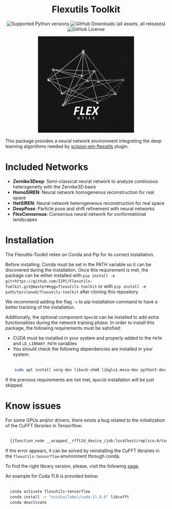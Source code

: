 <h1 align='center'>Flexutils Toolkit</h1>

<p align="center">
        
<img alt="Supported Python versions" src="https://img.shields.io/badge/Supported_Python_Versions-3.8_%7C_3.9_%7C_3.10_%7C_3.11_%7C_3.12-blue">
<img alt="GitHub Downloads (all assets, all releases)" src="https://img.shields.io/github/downloads/I2PC/Flexutils-Toolkit/total">
<img alt="GitHub License" src="https://img.shields.io/github/license/I2PC/Flexutils-Toolkit">

</p>

<p align="center">
        
<img alt="Flexutils" width="300" src="https://github.com/scipion-em/scipion-em-flexutils/blob/devel/flexutils/icon.png">

</p>

This package provides a neural network environment integrating the deep learning algorithms needed by [scipion-em-flexutils](<https://github.com/scipion-em/scipion-em-flexutils>) plugin.

# Included Networks

- **Zernike3Deep**: Semi-classical neural network to analyze continuous heterogeneity with the Zernike3D basis
- **HomoSIREN**: Neural network homogeneous reconstruction for real space
- **HetSIREN**: Neural network heterogeneous reconstruction for real space
- **DeepPose**: Particle pose and shift refinement with neural networks
- **FlexConsensus**: Consensus neural network for conformational landscapes

# Installation

The Flexutils-Toolkit relies on Conda and Pip for its correct installation.

Before installing, Conda must be set in the PATH variable so it can be discovered during the installation. Once this requirement is met, the package can be either installed with ``pip install -e git+https://github.com/I2PC/Flexutils-Toolkit.git@master#egg=flexutils-toolkit`` or with ``pip install -e path/to/cloned/flexutils-toolkit`` after cloning this repository.

We recommend adding the flag `-v` to pip installation command to have a better tracking of the installation.

Additionally, the optional component `Open3D` can be installed to add extra functionalities during the network training phase. In order to install this package, the following requirements must be satisfied:

- CUDA must be installed in your system and properly added to the ``PATH`` and ``LD_LIBRARY_PATH`` variables
- You should check the following dependencies are installed in your system:

```bash

    sudo apt install xorg-dev libxcb-shm0 libglu1-mesa-dev python3-dev clang libc++-dev libc++abi-dev libsdl2-dev ninja-build libxi-dev libtbb-dev libosmesa6-dev libudev-dev autoconf libtool

```

If the previous requirements are not met, `Open3D` installation will be just skipped.

# Know issues

For some GPUs and/or drivers, there exists a bug related to the initialization of the CuFFT libraries in Tensorflow:

```bash

  {{function_node __wrapped__rfft2d_device_/job:localhost/replica:0/task:0/device:gpu:0}} failed to create cufft batched plan with scratch allocator [op:rfft2d]

```

If the error appears, it can be solved by reinstalling the CuFFT libraries in the ``flexutils-tensorflow`` environment through conda.

To find the right library version, please, visit the following [page](<https://anaconda.org/nvidia/libcufft>).

An example for Cuda 11.8 is provided below:

```bash

  conda activate flexutils-tensorflow
  conda install -c "nvidia/label/cuda-11.8.0" libcufft
  conda deactivate

```
